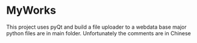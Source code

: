 # MyWorks
This project uses pyQt and build a file uploader to a webdata base
major python files are in main folder.
Unfortunately the comments are in Chinese
